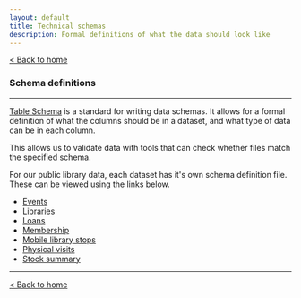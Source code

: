 ```yaml
---
layout: default
title: Technical schemas
description: Formal definitions of what the data should look like
---
```


[&lt; Back to home](./)

### Schema definitions

---

[Table Schema](https://frictionlessdata.io/docs/table-schema/) is a standard for writing data schemas. It allows for a formal definition of what the columns should be in a dataset, and what type of data can be in each column.

This allows us to validate data with tools that can check whether files match the specified schema.

For our public library data, each dataset has it's own schema definition file. These can be viewed using the links below.

- [Events](https://raw.githubusercontent.com/LibrariesHacked/schema-librarydata/master/events.json)
- [Libraries](https://raw.githubusercontent.com/LibrariesHacked/schema-librarydata/master/libraries.json)
- [Loans](https://raw.githubusercontent.com/LibrariesHacked/schema-librarydata/master/loans.json)
- [Membership](https://raw.githubusercontent.com/LibrariesHacked/schema-librarydata/master/membership.json)
- [Mobile library stops](https://raw.githubusercontent.com/LibrariesHacked/schema-librarydata/master/mobile-library-stops.json)
- [Physical visits](https://raw.githubusercontent.com/LibrariesHacked/schema-librarydata/master/physical_visits.json)
- [Stock summary](https://raw.githubusercontent.com/LibrariesHacked/schema-librarydata/master/stock_summary.json)

---

[&lt; Back to home](./)

